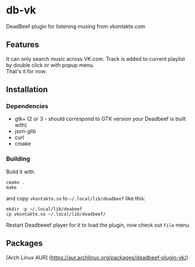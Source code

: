 db-vk
=====
DeadBeef plugin for listening musing from vkontakte.com

Features
--------
It can only search music across VK.com. Track is added to current playlist by double click or with popup menu.  
That's it for now.

Installation
------------
### Dependencies
 * gtk+ (2 or 3 - should correspond to GTK version your Deadbeef is built with)
 * json-glib
 * curl
 * cmake

### Building
Build it with

    cmake .
    make
and copy `vkontakte.so` to `~/.local/lib/deadbeef` like this:
    
    mkdir -p ~/.local/lib/deabeef
    cp vkontakte.so ~/.local/lib/deadbeef/
Restart Deadbeeef player for it to load the plugin, now check out `File` menu

Packages
--------
[Arch Linux AUR] (https://aur.archlinux.org/packages/deadbeef-plugin-vk/)